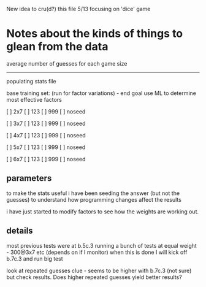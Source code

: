 New idea to cru(d?) this file 5/13
focusing on 'dice' game
# Notes about the kinds of things to glean from the data
average number of guesses for each game size

----
populating stats file

base training set: (run for factor variations) - end goal use ML to determine most effective factors

[ ] 2x7  [ ] 123 [ ] 999 [ ] noseed

[ ] 3x7  [ ] 123 [ ] 999 [ ] noseed

[ ] 4x7  [ ] 123 [ ] 999 [ ] noseed

[ ] 5x7  [ ] 123 [ ] 999 [ ] noseed

[ ] 6x7  [ ] 123 [ ] 999 [ ] noseed

## parameters

to make the stats useful i have been seeding the answer (but not the guesses) to understand how programming changes affect the results

i have just started to modify factors to see how the weights are working out.

## details
most previous tests were at b.5c.3
running a bunch of tests at equal weight - 300@3x7 etc (depends on if I monitor)
when this is done I will kick off b.7c.3 and run big test

look at repeated guesses clue - seems to be higher with b.7c.3 (not sure) but check results.  Does higher repeated guesses yield better results?